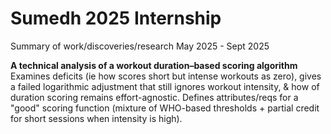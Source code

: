 # Sumedh 2025 Internship
Summary of work/discoveries/research May 2025 - Sept 2025


**A technical analysis of a workout duration–based scoring algorithm**
Examines deficits (ie how scores short but intense workouts as zero), gives a failed logarithmic adjustment that still ignores workout intensity, & how of duration scoring remains effort-agnostic. Defines attributes/reqs for a "good" scoring function (mixture of WHO-based thresholds + partial credit for short sessions when intensity is high).






